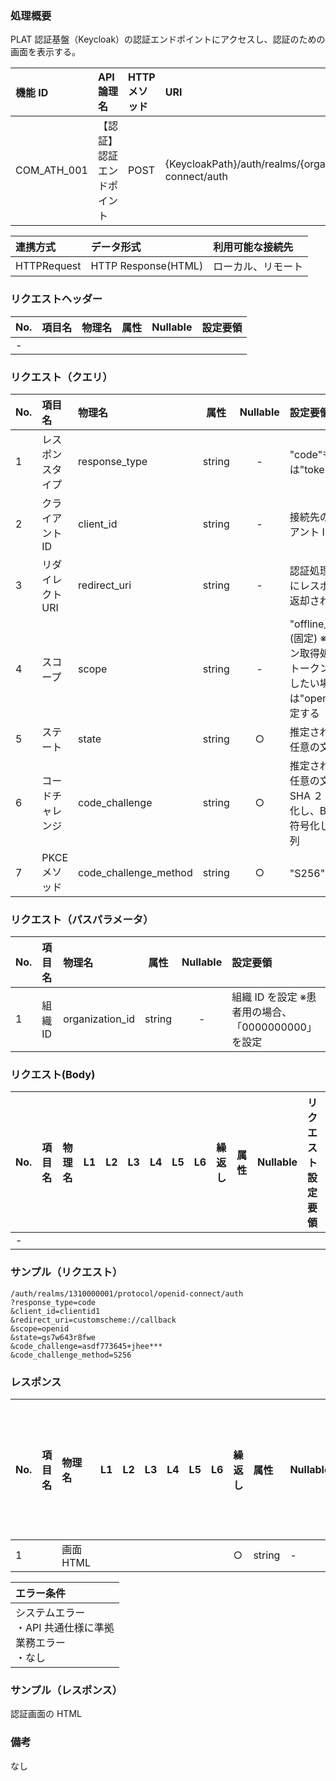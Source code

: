 ### 処理概要

PLAT 認証基盤（Keycloak）の認証エンドポイントにアクセスし、認証のための画面を表示する。

| 機能 ID     | API 論理名                 | HTTP メソッド | URI                                                                       |
| :---------- | :------------------------- | :------------ | :------------------------------------------------------------------------ |
| COM_ATH_001 | 【認証】認証エンドポイント | POST          | {KeycloakPath}/auth/realms/{organization_id}/protocol/openid-connect/auth |

| 連携方式    | データ形式          | 利用可能な接続先   |
| :---------- | :------------------ | :----------------- |
| HTTPRequest | HTTP Response(HTML) | ローカル、リモート |

### リクエストヘッダー

| No. | 項目名 | 物理名 | 属性 | Nullable | 設定要領 |
| :-- | :----- | :----- | :--: | :------: | :------- |
| -   |        |        |      |          |          |

### リクエスト（クエリ）

| No. | 項目名           | 物理名                |  属性  | Nullable | 設定要領                                                                                   |
| :-- | :--------------- | :-------------------- | :----: | :------: | :----------------------------------------------------------------------------------------- |
| 1   | レスポンスタイプ | response_type         | string |    -     | "code"もしくは"token"を設定                                                                |
| 2   | クライアント ID  | client_id             | string |    -     | 接続先のクライアント ID を設定                                                             |
| 3   | リダイレクト URI | redirect_uri          | string |    -     | 認証処理完了後にレスポンスが返却される URI                                                 |
| 4   | スコープ         | scope                 | string |    -     | "offline_access"(固定) ※トークン取得処理で ID トークンも取得したい場合は"openid"を設定する |
| 5   | ステート         | state                 | string |    ○     | 推定されにくい任意の文字列                                                                 |
| 6   | コードチャレンジ | code_challenge        | string |    ○     | 推定されにくい任意の文字列を SHA ２５６暗号化し、Base64 符号化した文字列                   |
| 7   | PKCE メソッド    | code_challenge_method | string |    ○     | "S256"(固定)                                                                               |

### リクエスト（パスパラメータ）

| No. | 項目名  | 物理名          |  属性  | Nullable | 設定要領                                           |
| :-- | :------ | :-------------- | :----: | :------: | :------------------------------------------------- |
| 1   | 組織 ID | organization_id | string |    -     | 組織 ID を設定 ※患者用の場合、「0000000000」を設定 |

### リクエスト(Body)

| No. | 項目名 | 物理名 | L1  | L2  | L3  | L4  | L5  | L6  | 繰返し | 属性 | Nullable | リクエスト設定要領 |
| :-- | :----- | :----- | :-: | :-: | :-: | :-: | :-: | :-: | :----- | :--- | :------- | :----------------- |
| -   |        |        |     |     |     |     |     |     |        |      |          |                    |

### サンプル（リクエスト）

```
/auth/realms/1310000001/protocol/openid-connect/auth
?response_type=code
&client_id=clientid1
&redirect_uri=customscheme://callback
&scope=openid
&state=gs7w643r8fwe
&code_challenge=asdf773645+jhee***
&code_challenge_method=S256
```

### レスポンス

| No. | 項目名 | 物理名    | L1  | L2  | L3  | L4  | L5  | L6  | 繰返し | 属性   | Nullable | レスポンス設定要領 |
| :-- | :----- | :-------- | :-: | :-: | :-: | :-: | :-: | :-: | :----- | :----- | :------- | :----------------- |
| 1   |        | 画面 HTML |     |     |     |     |     |     | ○      | string | -        |                    |

| エラー条件                                                        |
| :---------------------------------------------------------------- |
| システムエラー<br/>・API 共通仕様に準拠<br/>業務エラー<br/>・なし |

### サンプル（レスポンス）

認証画面の HTML

### 備考

なし
